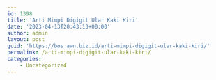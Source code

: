 ```yaml
---
id: 1398
title: 'Arti Mimpi Digigit Ular Kaki Kiri'
date: '2023-04-13T20:43:13+00:00'
author: admin
layout: post
guid: 'https://bos.awn.biz.id/arti-mimpi-digigit-ular-kaki-kiri/'
permalink: /arti-mimpi-digigit-ular-kaki-kiri/
categories:
    - Uncategorized
---
```



